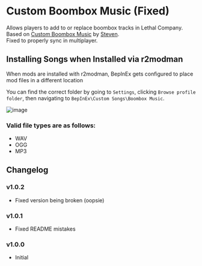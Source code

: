 # Custom Boombox Music (Fixed)
Allows players to add to or replace boombox tracks in Lethal Company.  
Based on [Custom Boombox Music](https://thunderstore.io/c/lethal-company/p/Steven/Custom_Boombox_Music/) by [Steven](https://thunderstore.io/c/lethal-company/p/Steven/).  
Fixed to properly sync in multiplayer.

## Installing Songs when Installed via r2modman

When mods are installed with r2modman, BepInEx gets configured to place mod files in a different location

You can find the correct folder by going to `Settings`, clicking `Browse profile folder`, then navigating to `BepInEx\Custom Songs\Boombox Music`.

![image](https://github.com/DeadlyKitten/LC-Boombox/assets/9684760/ef378cdc-c2af-4ba4-82ef-d2aa29a9af31)

 
### Valid file types are as follows:
- WAV
- OGG
- MP3

## Changelog

### v1.0.2
- Fixed version being broken (oopsie)

### v1.0.1
- Fixed README mistakes

### v1.0.0
- Initial